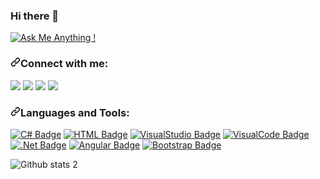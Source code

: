 ### Hi there 👋

<!--
**Kadirkaya13/Kadirkaya13** is a ✨ _special_ ✨ repository because its `README.md` (this file) appears on your GitHub profile.

Here are some ideas to get you started:

- 🔭 I’m currently working on Admin panel infrastructure
- 🌱 I’m currently learning E-commerce infrastructure
- ⚡ Fun fact: I love video games

-->
[![Ask Me Anything !](https://img.shields.io/badge/Ask%20me-anything-1abc9c.svg)](https://GitHub.com/Naereen/ama)

<h3 dir="auto"><a id="user-content-connect-with-me" class="anchor" aria-hidden="true" href="#connect-with-me"><svg class="octicon octicon-link" viewBox="0 0 16 16" version="1.1" width="16" height="16" aria-hidden="true"><path fill-rule="evenodd" d="M7.775 3.275a.75.75 0 001.06 1.06l1.25-1.25a2 2 0 112.83 2.83l-2.5 2.5a2 2 0 01-2.83 0 .75.75 0 00-1.06 1.06 3.5 3.5 0 004.95 0l2.5-2.5a3.5 3.5 0 00-4.95-4.95l-1.25 1.25zm-4.69 9.64a2 2 0 010-2.83l2.5-2.5a2 2 0 012.83 0 .75.75 0 001.06-1.06 3.5 3.5 0 00-4.95 0l-2.5 2.5a3.5 3.5 0 004.95 4.95l1.25-1.25a.75.75 0 00-1.06-1.06l-1.25 1.25a2 2 0 01-2.83 0z"></path></svg></a>Connect with me:</h3>

<a href="https://github.com/Kadirkaya13"><img src="https://img.shields.io/badge/GitHub-100000?style=for-the-badge&logo=github&logoColor=white"></img></a>
<a href="https://www.instagram.com/kkadirkaaya/"><img src="https://img.shields.io/badge/Instagram-E4405F?style=for-the-badge&logo=instagram&logoColor=white"></img></a>
<a href="https://www.linkedin.com/in/kadirkaya13/"><img src="https://img.shields.io/badge/LinkedIn-0077B5?style=for-the-badge&logo=linkedin&logoColor=white"></img></a>
<a href="kadirkaya.13@outlook.com.tr"><img src="https://img.shields.io/badge/Microsoft_Outlook-0078D4?style=for-the-badge&logo=microsoft-outlook&logoColor=white"></img></a>

<h3 dir="auto"><a id="user-content-languages-and-tools" class="anchor" aria-hidden="true" href="#languages-and-tools"><svg class="octicon octicon-link" viewBox="0 0 16 16" version="1.1" width="16" height="16" aria-hidden="true"><path fill-rule="evenodd" d="M7.775 3.275a.75.75 0 001.06 1.06l1.25-1.25a2 2 0 112.83 2.83l-2.5 2.5a2 2 0 01-2.83 0 .75.75 0 00-1.06 1.06 3.5 3.5 0 004.95 0l2.5-2.5a3.5 3.5 0 00-4.95-4.95l-1.25 1.25zm-4.69 9.64a2 2 0 010-2.83l2.5-2.5a2 2 0 012.83 0 .75.75 0 001.06-1.06 3.5 3.5 0 00-4.95 0l-2.5 2.5a3.5 3.5 0 004.95 4.95l1.25-1.25a.75.75 0 00-1.06-1.06l-1.25 1.25a2 2 0 01-2.83 0z"></path></svg></a>Languages and Tools:</h3>

[![C# Badge](https://img.shields.io/badge/C%23-239120?style=for-the-badge&logo=c-sharp&logoColor=white)](link)
[![HTML Badge](https://img.shields.io/badge/HTML5-E34F26?style=for-the-badge&logo=html5&logoColor=white)](link)
[![VisualStudio Badge](https://img.shields.io/badge/Visual_Studio-5C2D91?style=for-the-badge&logo=visual%20studio&logoColor=white)](link)
[![VisualCode Badge](https://img.shields.io/badge/VSCode-0078D4?style=for-the-badge&logo=visual%20studio%20code&logoColor=white)](link) 
[![.Net Badge](https://img.shields.io/badge/.NET-512BD4?style=for-the-badge&logo=dotnet&logoColor=white)](link)
[![Angular Badge](https://img.shields.io/badge/Angular-DD0031?style=for-the-badge&logo=angular&logoColor=white)](link) 
[![Bootstrap Badge](https://img.shields.io/badge/Bootstrap-563D7C?style=for-the-badge&logo=bootstrap&logoColor=white)](link)


![Github stats 2](https://github-readme-stats.vercel.app/api?username=kullanıcıadınız&show_icons=true&theme=radical)
